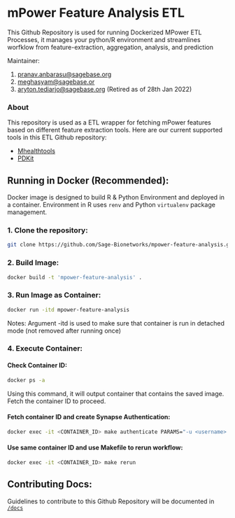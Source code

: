 # mPower Feature Analysis ETL
This Github Repository is used for running Dockerized MPower ETL Processes, it manages your python/R environment and streamlines worfklow from feature-extraction, aggregation, analysis, and prediction

Maintainer: 
1. pranav.anbarasu@sagebase.org
2. meghasyam@sagebase.or
3. aryton.tediarjo@sagebase.org (Retired as of 28th Jan 2022)

### About
This repository is used as a ETL wrapper for fetching mPower features based on different feature extraction tools. 
Here are our current supported tools in this ETL Github repository:
- [Mhealthtools](https://github.com/Sage-Bionetworks/mhealthtools/blob/master/R/get_tapping_features.R)
- [PDKit](https://github.com/pdkit/pdkit)

## Running in Docker (Recommended):
Docker image is designed to build R & Python Environment and deployed in a container. Environment in R uses `renv` and Python `virtualenv` package management.  

### 1. Clone the repository: 
```zsh
git clone https://github.com/Sage-Bionetworks/mpower-feature-analysis.git
```
### 2. Build Image:
```zsh
docker build -t 'mpower-feature-analysis' .
```
### 3. Run Image as Container:
```zsh
docker run -itd mpower-feature-analysis
```
Notes: Argument -itd is used to make sure that container is run in detached mode (not removed after running once)

### 4. Execute Container:
#### Check Container ID:
```zsh
docker ps -a
```
Using this command, it will output container that contains the saved image. Fetch the container ID to proceed.

#### Fetch container ID and create Synapse Authentication:
```zsh
docker exec -it <CONTAINER_ID> make authenticate PARAMS="-u <username> -p <password> -g <git_token>"
```


#### Use same container ID and use Makefile to rerun workflow:
```zsh
docker exec -it <CONTAINER_ID> make rerun
```

## Contributing Docs:
Guidelines to contribute to this Github Repository will be documented in [`/docs`](https://github.com/Sage-Bionetworks/mpower-feature-analysis/tree/master/docs)
